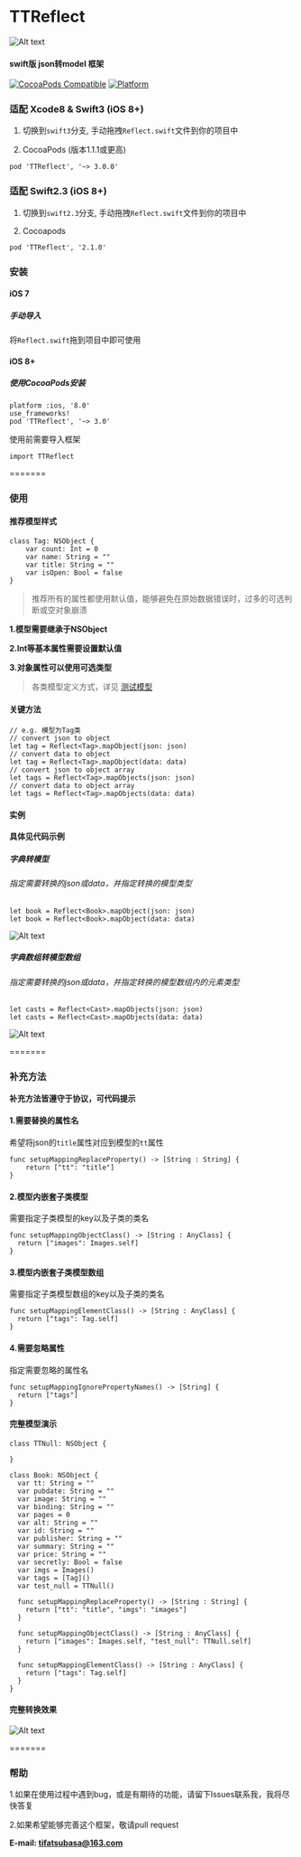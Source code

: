 
# TTReflect
![Alt text](http://7xq01t.com1.z0.glb.clouddn.com/TTReflect_cover.png)
#### swift版 json转model 框架
[![CocoaPods Compatible](https://img.shields.io/cocoapods/v/TTReflect.svg)](https://img.shields.io/cocoapods/v/TTReflect.svg)
[![Platform](https://img.shields.io/cocoapods/p/TTReflect.svg?style=flat)](http://cocoadocs.org/docsets/TTReflect)

### 适配 Xcode8 & Swift3 (iOS 8+)
1. 切换到`swift3`分支, 手动拖拽`Reflect.swift`文件到你的项目中

2. CocoaPods (版本1.1.1或更高)

`pod 'TTReflect', '~> 3.0.0'`

### 适配 Swift2.3 (iOS 8+)
1. 切换到`swift2.3`分支, 手动拖拽`Reflect.swift`文件到你的项目中

2. Cocoapods

`pod 'TTReflect', '2.1.0'`

### 安装
#### iOS 7
##### 手动导入
将`Reflect.swift`拖到项目中即可使用

#### iOS 8+
##### 使用CocoaPods安装

```
platform :ios, '8.0'
use_frameworks!
pod 'TTReflect', '~> 3.0'
```

使用前需要导入框架
```
import TTReflect
```
=======


### 使用
#### 推荐模型样式

```
class Tag: NSObject {
    var count: Int = 0
    var name: String = ""
    var title: String = ""
    var isOpen: Bool = false
}
```

> 推荐所有的属性都使用默认值，能够避免在原始数据错误时，过多的可选判断或空对象崩溃

**1.模型需要继承于NSObject**

**2.Int等基本属性需要设置默认值**

**3.对象属性可以使用可选类型**

> 各类模型定义方式，详见 [测试模型](https://github.com/TifaTsubasa/TTReflect/tree/master/Example/Model)

#### 关键方法
```
// e.g. 模型为Tag类
// convert json to object
let tag = Reflect<Tag>.mapObject(json: json)
// convert data to object
let tag = Reflect<Tag>.mapObject(data: data)
// convert json to object array
let tags = Reflect<Tag>.mapObjects(json: json)
// convert data to object array
let tags = Reflect<Tag>.mapObjects(data: data)
```

#### 实例
**具体见代码示例**
##### 字典转模型

###### 指定需要转换的json或data，并指定转换的模型类型

```
let book = Reflect<Book>.mapObject(json: json)
let book = Reflect<Book>.mapObject(data: data)
```
![Alt text](http://7xq01t.com1.z0.glb.clouddn.com/TTReflect_mapObject.png)

##### 字典数组转模型数组
###### 指定需要转换的json或data，并指定转换的模型数组内的元素类型
```
let casts = Reflect<Cast>.mapObjects(json: json)
let casts = Reflect<Cast>.mapObjects(data: data)
```
![Alt text](http://7xq01t.com1.z0.glb.clouddn.com/TTReflect_mapObjects.png)



=======

### 补充方法
**补充方法皆遵守于协议，可代码提示**
#### 1.需要替换的属性名
希望将json的`title`属性对应到模型的`tt`属性

```
func setupMappingReplaceProperty() -> [String : String] {
    return ["tt": "title"]
}
```

#### 2.模型内嵌套子类模型
需要指定子类模型的key以及子类的类名

```
func setupMappingObjectClass() -> [String : AnyClass] {
  return ["images": Images.self]
}
```

#### 3.模型内嵌套子类模型数组
需要指定子类模型数组的key以及子类的类名

```
func setupMappingElementClass() -> [String : AnyClass] {
  return ["tags": Tag.self]
}
```

#### 4.需要忽略属性
指定需要忽略的属性名

```
func setupMappingIgnorePropertyNames() -> [String] {
  return ["tags"]
}
```

#### 完整模型演示
```
class TTNull: NSObject {
  
}

class Book: NSObject {
  var tt: String = ""
  var pubdate: String = ""
  var image: String = ""
  var binding: String = ""
  var pages = 0
  var alt: String = ""
  var id: String = ""
  var publisher: String = ""
  var summary: String = ""
  var price: String = ""
  var secretly: Bool = false
  var imgs = Images()
  var tags = [Tag]()
  var test_null = TTNull()
  
  func setupMappingReplaceProperty() -> [String : String] {
    return ["tt": "title", "imgs": "images"]
  }
  
  func setupMappingObjectClass() -> [String : AnyClass] {
    return ["images": Images.self, "test_null": TTNull.self]
  }

  func setupMappingElementClass() -> [String : AnyClass] {
    return ["tags": Tag.self]
  }
}
```

#### 完整转换效果
![Alt text](http://7xq01t.com1.z0.glb.clouddn.com/TTReflect_fullmap.png)



=======
### 帮助
1.如果在使用过程中遇到bug，或是有期待的功能，请留下Issues联系我，我将尽快答复

2.如果希望能够完善这个框架，敬请pull request

**E-mail: tifatsubasa@163.com**
